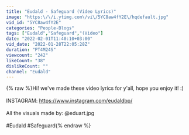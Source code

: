 ```yaml
---
title: "Eudald - Safeguard (Video Lyrics)"
image: "https:\/\/i.ytimg.com\/vi\/5YC8aw4fY2E\/hqdefault.jpg"
vid_id: "5YC8aw4fY2E"
categories: "People-Blogs"
tags: ["Eudald","Safeguard","(Video"]
date: "2022-02-01T11:40:10+03:00"
vid_date: "2022-01-28T22:05:28Z"
duration: "PT4M24S"
viewcount: "242"
likeCount: "38"
dislikeCount: ""
channel: "Eudald"
---
```

{% raw %}Hi! we've made these video lyrics for y'all, hope you enjoy it! :)<br /><br />INSTAGRAM: <a rel="nofollow" target="blank" href="https://www.instagram.com/eudaldbp/">https://www.instagram.com/eudaldbp/</a><br /><br />All the visuals made by: @eduart.jpg<br /><br />#Eudald #Safeguard{% endraw %}
